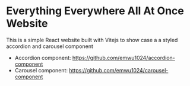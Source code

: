 # Everything Everywhere All At Once Website

This is a simple React website built with Vitejs to show case a a styled accordion and carousel component

- Accordion component: https://github.com/emwu1024/accordion-component
- Carousel component: https://github.com/emwu1024/carousel-component
